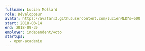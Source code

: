 ```yaml
---
fullname: Lucien Mollard
role: Développeur
avatar: https://avatars3.githubusercontent.com/LucienMLD?s=600
start: 2018-03-14
end: 2018-09-30
employer: independent/octo
startups:
  - open-academie
---
```



